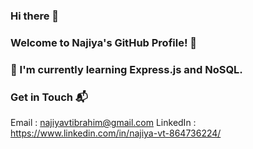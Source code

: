 ### Hi there 👋
### Welcome to Najiya's GitHub Profile! 👋

### 🌱 I'm currently learning Express.js and NoSQL.

### Get in Touch 📬

Email : najiyavtibrahim@gmail.com
LinkedIn : https://www.linkedin.com/in/najiya-vt-864736224/
<!--
**najiyavt/najiyavt** is a ✨ _special_ ✨ repository because its `README.md` (this file) appears on your GitHub profile.

Here are some ideas to get you started:

- 🔭 I’m currently working on ...
- 🌱 I’m currently learning ...
- 👯 I’m looking to collaborate on ...
- 🤔 I’m looking for help with ...
- 💬 Ask me about ...
- 📫 How to reach me: ...
- 😄 Pronouns: ...
- ⚡ Fun fact: ...
-->
